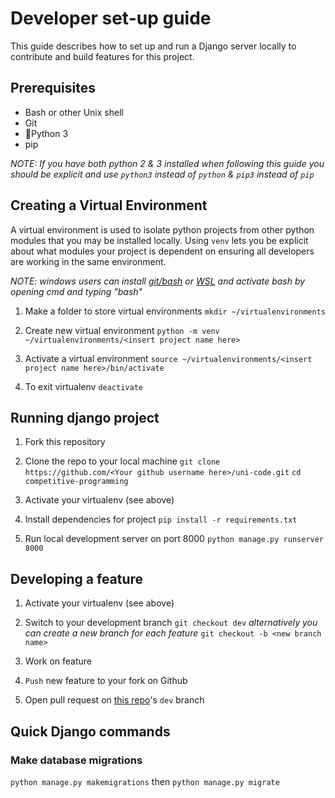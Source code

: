 # Developer set-up guide

This guide describes how to set up and run a Django server locally to contribute and build features for this project.


## Prerequisites
- Bash or other Unix shell
- Git
- 🐍Python 3
- pip

_NOTE: If you have both python 2 & 3 installed when following this guide you should be explicit and use `python3` instead of `python` & `pip3` instead of `pip`_



## Creating a Virtual Environment

   A virtual environment is used to isolate python projects from other python modules that you may be installed locally. 
   Using `venv` lets you be explicit about what modules your project is dependent on ensuring all developers are working in the same environment.

_NOTE: windows users can install [git/bash](https://gitforwindows.org/) or [WSL](https://docs.microsoft.com/en-us/windows/wsl/install-win10) and activate bash by opening cmd and typing "bash"_   

1. Make a folder to store virtual environments
`mkdir ~/virtualenvironments`

2. Create new virtual environment
`python -m venv ~/virtualenvironments/<insert project name here>`

3. Activate a virtual environment
`source ~/virtualenvironments/<insert project name here>/bin/activate`

4. To exit virtualenv
`deactivate`


## Running django project

1. Fork this repository

2. Clone the repo to your local machine
`git clone https://github.com/<Your github username here>/uni-code.git`
`cd competitive-programming`

3. Activate your virtualenv (see above)

4. Install dependencies for project
`pip install -r requirements.txt`

5. Run local development server on port 8000
`python manage.py runserver 8000`


## Developing a feature 

1. Activate your virtualenv (see above)

2. Switch to your development branch 
`git checkout dev`
_alternatively you can create a new branch for each feature_
`git checkout -b <new branch name>`

3. Work on feature

4. `Push` new feature to your fork on Github

5. Open pull request on [this repo](https://github.com/johnpaulkiser/uni-code)'s `dev` branch


## Quick Django commands
### Make database migrations
`python manage.py makemigrations` then `python manage.py migrate`

